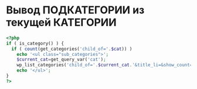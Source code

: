 # Вывод ПОДКАТЕГОРИИ из текущей КАТЕГОРИИ

```php
<?php
if ( is_category() ) {
  if ( count(get_categories('child_of='.$cat)) )
    echo '<ul class="sub_categories">';
    $current_cat=get_query_var('cat');
    wp_list_categories('child_of='.$current_cat.'&title_li=&show_count=0&hide_empty=0'); 
    echo '</ul>';
}
?>
```
